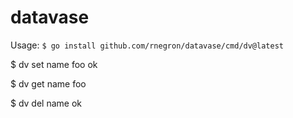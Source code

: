 # datavase


Usage: `$ go install github.com/rnegron/datavase/cmd/dv@latest`


$ dv set name foo
ok

$ dv get name
foo

$ dv del name
ok
